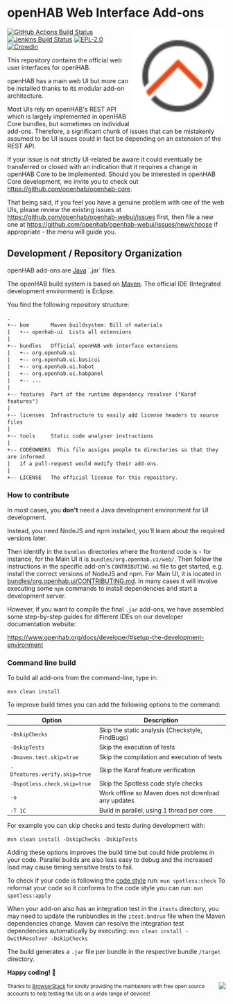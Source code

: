 # openHAB Web Interface Add-ons


<img align="right" width="220" src="./logo.svg" type="image/svg+xml"/>

[![GitHub Actions Build Status](https://github.com/openhab/openhab-webui/actions/workflows/ci-build.yml/badge.svg?branch=main)](https://github.com/openhab/openhab-webui/actions/workflows/ci-build.yml)
[![Jenkins Build Status](https://ci.openhab.org/job/openHAB-WebUI/badge/icon)](https://ci.openhab.org/job/openHAB-WebUI/)
[![EPL-2.0](https://img.shields.io/badge/license-EPL%202-green.svg)](https://opensource.org/licenses/EPL-2.0)
[![Crowdin](https://badges.crowdin.net/openhab-webui/localized.svg)](https://crowdin.com/project/openhab-webui)

This repository contains the official web user interfaces for openHAB.

openHAB has a main web UI but more can be installed thanks to its modular add-on architecture.

Most UIs rely on openHAB's REST API which is largely implemented in openHAB Core bundles, but sometimes on individual add-ons.
Therefore, a significant chunk of issues that can be mistakenly assumed to be UI issues could in fact be depending on an extension of the REST API.

If your issue is not strictly UI-related be aware it could eventually be transferred or closed with an indication that it requires a change in openHAB Core to be implemented.
Should you be interested in openHAB Core development, we invite you to check out https://github.com/openhab/openhab-core.

That being said, if you feel you have a genuine problem with one of the web UIs, please review the existing issues at https://github.com/openhab/openhab-webui/issues first, then file a new one at https://github.com/openhab/openhab-webui/issues/new/choose if appropriate - the menu will guide you.

## Development / Repository Organization

openHAB add-ons are [Java](https://en.wikipedia.org/wiki/Java_(programming_language)) `.jar` files.

The openHAB build system is based on [Maven](https://maven.apache.org/what-is-maven.html).
The official IDE (Integrated development environment) is Eclipse.

You find the following repository structure:

```
.
+-- bom       Maven buildsystem: Bill of materials
|   +-- openhab-ui  Lists all extensions
|
+-- bundles   Official openHAB web interface extensions
|   +-- org.openhab.ui
|   +-- org.openhab.ui.basicui
|   +-- org.openhab.ui.habot
|   +-- org.openhab.ui.habpanel
|   +-- ...
|
+-- features  Part of the runtime dependency resolver ("Karaf features")
|
+-- licenses  Infrastructure to easily add license headers to source files
|
+-- tools     Static code analyser instructions
|
+-- CODEOWNERS  This file assigns people to directories so that they are informed
|   if a pull-request would modify their add-ons.
|
+-- LICENSE   The official license for this repository.
```

### How to contribute

In most cases, you **don't** need a Java development environment for UI development.

Instead, you need NodeJS and npm installed, you'll learn about the required versions later.

Then identify in the `bundles` directories where the frontend code is - for instance, for the Main UI it is `bundles/org.openhab.ui/web/`.
Then follow the instructions in the specific add-on's `CONTRIBUTING.md` file to get started, e.g. install the correct versions of NodeJS and npm.
For Main UI, it is located in [bundles/org.openhab.ui/CONTRIBUTING.md](https://github.com/openhab/openhab-webui/blob/master/bundles/org.openhab.ui/CONTRIBUTING.md).
In many cases it will involve executing some `npm` commands to install dependencies and start a development server.

However, if you want to compile the final `.jar` add-ons, we have assembled some step-by-step guides for different IDEs on our developer documentation website:

https://www.openhab.org/docs/developer/#setup-the-development-environment

### Command line build

To build all add-ons from the command-line, type in:

`mvn clean install`

To improve build times you can add the following options to the command:

| Option                        | Description                                         |
| ----------------------------- | --------------------------------------------------- |
| `-DskipChecks`                | Skip the static analysis (Checkstyle, FindBugs)     |
| `-DskipTests`                 | Skip the execution of tests                         |
| `-Dmaven.test.skip=true`      | Skip the compilation and execution of tests         |
| `-Dfeatures.verify.skip=true` | Skip the Karaf feature verification                 |
| `-Dspotless.check.skip=true`  | Skip the Spotless code style checks                 |
| `-o`                          | Work offline so Maven does not download any updates |
| `-T 1C`                       | Build in parallel, using 1 thread per core          |

For example you can skip checks and tests during development with:

`mvn clean install -DskipChecks -DskipTests`

Adding these options improves the build time but could hide problems in your code.
Parallel builds are also less easy to debug and the increased load may cause timing sensitive tests to fail.

To check if your code is following the [code style](https://www.openhab.org/docs/developer/guidelines.html#b-code-formatting-rules-style) run: `mvn spotless:check`
To reformat your code so it conforms to the code style you can run: `mvn spotless:apply`

When your add-on also has an integration test in the `itests` directory, you may need to update the runbundles in the `itest.bndrun` file when the Maven dependencies change.
Maven can resolve the integration test dependencies automatically by executing: `mvn clean install -DwithResolver -DskipChecks`

The build generates a `.jar` file per bundle in the respective bundle `/target` directory.

**Happy coding! 🎉**

<small>[<img align="right" src="https://user-images.githubusercontent.com/2004147/30233170-35d19c3a-94f4-11e7-8540-894977d1c653.png">](https://www.browserstack.com/) Thanks to [BrowserStack](https://www.browserstack.com/) for kindly providing the maintainers with free open source accounts to help testing the UIs on a wide range of devices!</small>
